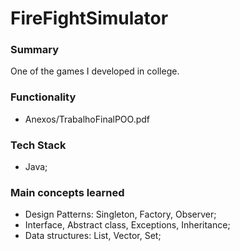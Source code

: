 # FireFightSimulator
### Summary
One of the games I developed in college.
### Functionality
- Anexos/TrabalhoFinalPOO.pdf
### Tech Stack
- Java;
### Main concepts learned
- Design Patterns: Singleton, Factory, Observer;
- Interface, Abstract class, Exceptions, Inheritance;
- Data structures: List, Vector, Set;
